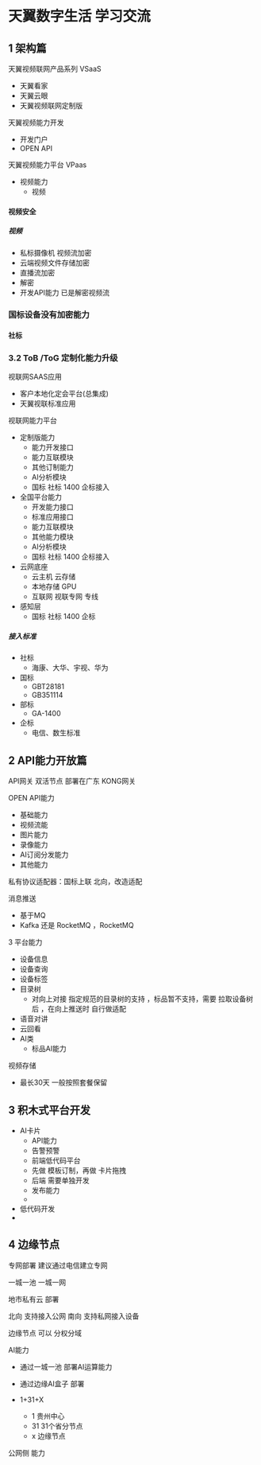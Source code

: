 # 天翼数字生活  学习交流

## 1 架构篇

天翼视频联网产品系列 VSaaS
- 天翼看家
- 天翼云眼
- 天翼视频联网定制版

天翼视频能力开发
- 开发门户
- OPEN API

天翼视频能力平台 VPaas
- 视频能力
  - 视频 


#### 视频安全
##### 视频
- 私标摄像机 视频流加密
- 云端视频文件存储加密
- 直播流加密
- 解密
- 开发API能力 已是解密视频流


### 国标设备没有加密能力
#### 社标



### 3.2 ToB /ToG 定制化能力升级
视联网SAAS应用 
- 客户本地化定会平台(总集成)
- 天翼视联标准应用

视联网能力平台
- 定制版能力
  - 能力开发接口
  - 能力互联模块
  - 其他订制能力
  - AI分析模块
  - 国标 社标 1400 企标接入
- 全国平台能力
  - 开发能力接口
  - 标准应用接口
  - 能力互联模块
  - 其他能力模块
  - AI分析模块
  - 国标 社标 1400 企标接入
- 云网底座
  - 云主机 云存储
  - 本地存储 GPU
  - 互联网 视联专网 专线
- 感知层
  - 国标  社标 1400 企标

##### 接入标准
- 社标
  - 海康、大华、宇视、华为
- 国标
  - GBT28181
  - GB351114
- 部标
  - GA-1400
- 企标
  - 电信、数生标准


## 2 API能力开放篇

API网关 双活节点 部署在广东
KONG网关 

OPEN API能力
- 基础能力
- 视频流能
- 图片能力
- 录像能力
- AI订阅分发能力
- 其他能力

私有协议适配器：国标上联 北向，改造适配 

消息推送
- 基于MQ
- Kafka 还是 RocketMQ ，RocketMQ

3 平台能力
- 设备信息
- 设备查询
- 设备标签
- 目录树
  - 对向上对接 指定规范的目录树的支持 ，标品暂不支持，需要 拉取设备树后 ，在向上推送时 自行做适配 
- 语音对讲
- 云回看
- AI类
  - 标品AI能力

视频存储
- 最长30天  一般按照套餐保留



## 3 积木式平台开发

- AI卡片
  - API能力
  - 告警预警
  - 前端低代码平台
  - 先做 模板订制，再做 卡片拖拽
  - 后端 需要单独开发
  - 发布能力
  - 
- 低代码开发 
- 




## 4 边缘节点

专网部署 
建议通过电信建立专网

一城一池 一城一网

地市私有云 部署

北向 支持接入公网
南向 支持私网接入设备


边缘节点 可以 分权分域 

AI能力
- 通过一城一池 部署AI运算能力
- 通过边缘AI盒子 部署

- 1+31+X
  - 1 贵州中心
  - 31 31个省分节点
  - x  边缘节点

公网侧 能力













